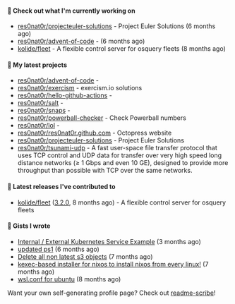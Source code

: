 #### 👷 Check out what I'm currently working on

- [res0nat0r/projecteuler-solutions](https://github.com/res0nat0r/projecteuler-solutions) - Project Euler Solutions (6 months ago)
- [res0nat0r/advent-of-code](https://github.com/res0nat0r/advent-of-code) -  (6 months ago)
- [kolide/fleet](https://github.com/kolide/fleet) - A flexible control server for osquery fleets (8 months ago)

#### 🌱 My latest projects

- [res0nat0r/advent-of-code](https://github.com/res0nat0r/advent-of-code) - 
- [res0nat0r/exercism](https://github.com/res0nat0r/exercism) - exercism.io solutions
- [res0nat0r/hello-github-actions](https://github.com/res0nat0r/hello-github-actions) - 
- [res0nat0r/salt](https://github.com/res0nat0r/salt) - 
- [res0nat0r/snaps](https://github.com/res0nat0r/snaps) - 
- [res0nat0r/powerball-checker](https://github.com/res0nat0r/powerball-checker) - Check Powerball numbers
- [res0nat0r/lol](https://github.com/res0nat0r/lol) - 
- [res0nat0r/res0nat0r.github.com](https://github.com/res0nat0r/res0nat0r.github.com) - Octopress website
- [res0nat0r/projecteuler-solutions](https://github.com/res0nat0r/projecteuler-solutions) - Project Euler Solutions
- [res0nat0r/tsunami-udp](https://github.com/res0nat0r/tsunami-udp) -  A fast user-space file transfer protocol that uses TCP control and UDP data for transfer over very high speed long distance networks (≥ 1 Gbps and even 10 GE), designed to provide more throughput than possible with TCP over the same networks.

#### 🔭 Latest releases I've contributed to

- [kolide/fleet](https://github.com/kolide/fleet) ([3.2.0](https://github.com/kolide/fleet/releases/tag/3.2.0), 8 months ago) - A flexible control server for osquery fleets

#### 📓 Gists I wrote

- [Internal / External Kubernetes Service Example](https://gist.github.com/fb675bb79fe8f769f7c3762254dac270) (3 months ago)
- [updated ps1](https://gist.github.com/7ddccca0f8fac4e9b1f4e745d3ff9e86) (6 months ago)
- [Delete all non latest s3 objects](https://gist.github.com/74ce7e78cd5994f55372897611f23938) (7 months ago)
- [kexec-based installer for nixos to install nixos from every linux!](https://gist.github.com/7a82a79ff2e1e2ec1663cef813b27969) (7 months ago)
- [wsl.conf for ubuntu](https://gist.github.com/4aa8ad243bebfcb5e139832ac0fc1143) (8 months ago)

Want your own self-generating profile page? Check out [readme-scribe](https://github.com/muesli/readme-scribe)!
